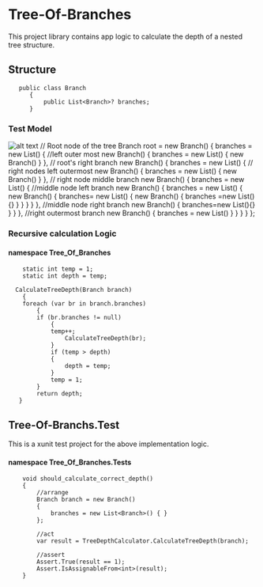 # Tree-Of-Branches
  This project library contains app logic to calculate the depth of a nested tree structure. 
## Structure
       public class Branch
          {
              public List<Branch>? branches;
          }
### Test Model
![alt text](https://drive.google.com/file/d/1hrP5a5kbuvHd8wxxyzgzlLTrYkt1Iuuo/view?usp=sharing)
      // Root node of the tree
        Branch root = new Branch()
        {
          branches = new List<Branch>()
            {
                //left outer most
                new Branch()
                {
                    branches = new List<Branch>()
                    {
                        new Branch()
                    }
                },
                // root's right branch
                new Branch()
                {
                    branches = new List<Branch>()
                    {
                        // right nodes left outermost
                        new Branch()
                        {
                            branches = new List<Branch>()
                            {
                                new Branch()
                            }
                        },
                        // right node middle branch
                        new Branch()
                        {
                            branches = new List<Branch>()
                            {
                                //middle node left branch
                                new Branch()
                                {
                                    branches = new List<Branch>()
                                    {
                                        new Branch()
                                        {
                                            branches= new List<Branch>()
                                            {
                                                new Branch()
                                                {
                                                    branches =new List<Branch>(){}
                                                }
                                            }
                                        }
                                    }
                                },
                                //middle node right branch
                                new Branch()
                                {
                                    branches=new List<Branch>(){}
                                }
                            }
                        },
                        //right outermost branch
                        new Branch() { branches = new List<Branch>()
                    }
                }
           }
    }
};
 ### Recursive calculation Logic 
  #### namespace Tree_Of_Branches
        static int temp = 1;
        static int depth = temp;

      CalculateTreeDepth(Branch branch)
        {
        foreach (var br in branch.branches)
            {
            if (br.branches != null)
                {
                temp++;
                    CalculateTreeDepth(br);
                }
                if (temp > depth)
                {
                    depth = temp;
                }
                temp = 1;
            }
            return depth;
       }
 ## Tree-Of-Branchs.Test
 This is a xunit test project for the above implementation logic.
        
   #### namespace Tree_Of_Branches.Tests
        void should_calculate_correct_depth()
        {
            //arrange
            Branch branch = new Branch()
            {
                branches = new List<Branch>() { }
            };

            //act
            var result = TreeDepthCalculator.CalculateTreeDepth(branch);

            //assert
            Assert.True(result == 1);
            Assert.IsAssignableFrom<int>(result);
        }
   
